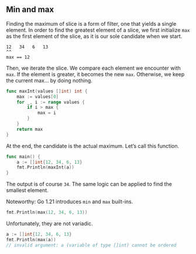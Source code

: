 ## Min and max

Finding the maximum of slice is a form of filter, one that yields a single element. In order to find the greatest element of a slice, we first initialize `max` as the first element of the slice, as it is our sole candidate when we start.

```
12   34   6   13
^^
max == 12
```

Then, we iterate the slice. We compare each element we encounter with `max`. If the element is greater, it becomes the new `max`. Otherwise, we keep the current max… by doing nothing.

```go
func maxInt(values []int) int {
	max := values[0]
	for _, i := range values {
		if i > max {
			max = i
		}
	}
	return max
}
```

At the end, the candidate is the actual maximum. Let’s call this function.

```go
func main() {
	a := []int{12, 34, 6, 13}
	fmt.Println(maxInt(a))
}
```

The output is of course `34`. The same logic can be applied to find the smallest element.

Noteworthy: Go 1.21 introduces `min` and `max` built-ins.

```go
fmt.Println(max(12, 34, 6, 13))
```

Unfortunately, they are not variadic.

```go
a := []int{12, 34, 6, 13}
fmt.Println(max(a))
// invalid argument: a (variable of type []int) cannot be ordered
```
